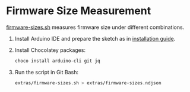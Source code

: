 # Firmware Size Measurement

[firmware-sizes.sh](../extras/firmware-sizes.sh) measures firmware size under different combinations.

1. Install Arduino IDE and prepare the sketch as in [installation guide](INSTALL.md).

2. Install Chocolatey packages:

   ```powershell
   choco install arduino-cli git jq
   ```

3. Run the script in Git Bash:

   ```bash
   extras/firmware-sizes.sh > extras/firmware-sizes.ndjson
   ```
